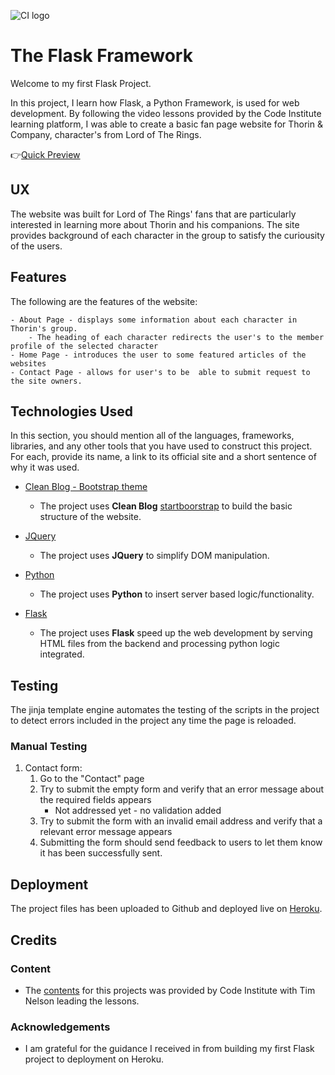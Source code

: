 ![CI logo](https://codeinstitute.s3.amazonaws.com/fullstack/ci_logo_small.png)

# The Flask Framework

Welcome to my first Flask Project.

In this project, I learn how Flask, a Python Framework, is used for web development. By following the video lessons provided by the Code Institute learning platform, I was able to create a basic fan page website for Thorin & Company, character's from Lord of The Rings.

👉[Quick Preview](https://thorin-first-flask-app.herokuapp.com/)
 
## UX
 
The website was built for Lord of The Rings' fans that are particularly interested in learning more about Thorin and his companions. The site provides background of each character in the group to satisfy the curiousity of the users.

## Features

The following are the features of the website:

    - About Page - displays some information about each character in Thorin's group.
        - The heading of each character redirects the user's to the member profile of the selected character 
    - Home Page - introduces the user to some featured articles of the websites
    - Contact Page - allows for user's to be  able to submit request to the site owners.

## Technologies Used

In this section, you should mention all of the languages, frameworks, libraries, and any other tools that you have used to construct this project. For each, provide its name, a link to its official site and a short sentence of why it was used.

- [Clean Blog - Bootstrap theme](https://startbootstrap.com/theme/clean-blog)
    - The project uses **Clean Blog** [startboorstrap](https://startbootstrap.com/) to build the basic structure of the website.

- [JQuery](https://jquery.com)
    - The project uses **JQuery** to simplify DOM manipulation.

- [Python](https://startbootstrap.com/)
    - The project uses **Python** to insert server based logic/functionality.

- [Flask](https://flask.palletsprojects.com/en/1.1.x/)
    - The project uses **Flask** speed up the web development by serving HTML files from the backend and processing python logic integrated.


## Testing

The jinja template engine automates the testing of the scripts in the project to detect errors included in the project any time the page is reloaded.

### Manual Testing

1. Contact form:
    1. Go to the "Contact" page
    2. Try to submit the empty form and verify that an error message about the required fields appears
        - Not addressed yet - no validation added
    3. Try to submit the form with an invalid email address and verify that a relevant error message appears
    4. Submitting the form should send feedback to users to let them know it has been successfully sent.

## Deployment

The project files has been uploaded to Github and deployed live on [Heroku](https://thorin-first-flask-app.herokuapp.com/).

## Credits

### Content
- The [contents](https://github.com/Code-Institute-Solutions/FlaskFramework/tree/master/03-FlaskAndData/05-iterating_over_our_json_data) for this projects was provided by Code Institute with Tim Nelson leading the lessons.

### Acknowledgements

- I am grateful for the guidance I received in from building my first Flask project to deployment on Heroku.

